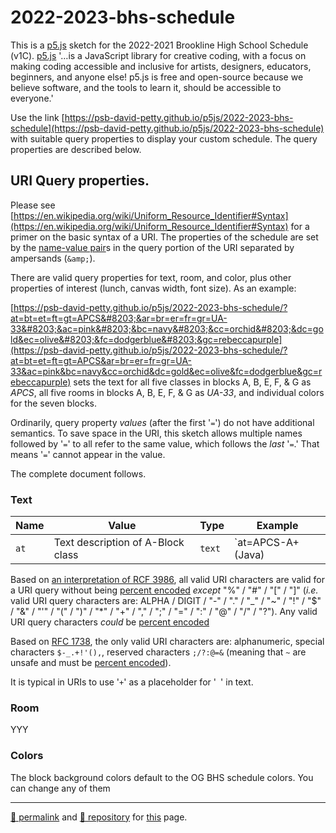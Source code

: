 # 2022-2023-bhs-schedule

This is a [p5.js](https://p5js.org/) sketch for the 2022-2021 Brookline High School Schedule (v1C). [p5.js](https://p5js.org/) '&hellip;is a JavaScript library for creative coding, with a focus on making coding accessible and inclusive for artists, designers, educators, beginners, and anyone else! p5.js is free and open-source because we believe software, and the tools to learn it, should be accessible to everyone.'

Use the link [https://psb-david-petty.github.io/p5js/2022-2023-bhs-schedule](https://psb-david-petty.github.io/p5js/2022-2023-bhs-schedule) with suitable query properties to display your custom schedule. The query properties are described below.

## URI Query properties.

Please see [https://en.wikipedia.org/wiki/Uniform_Resource_Identifier#Syntax](https://en.wikipedia.org/wiki/Uniform_Resource_Identifier#Syntax) for a primer on the basic syntax of a URI. The properties of the schedule are set by the [name-value pair](https://en.wikipedia.org/wiki/Name%E2%80%93value_pair)s in the query portion of the URI separated by ampersands (`&amp;`).

There are valid query properties for text, room, and color, plus other properties of interest (lunch, canvas width, font size). As an example:

[https://psb-david-petty.github.io/p5js/2022-2023-bhs-schedule/?at=bt=et=ft=gt=APCS&#8203;&ar=br=er=fr=gr=UA-33&#8203;&ac=pink&#8203;&bc=navy&#8203;&cc=orchid&#8203;&dc=gold&ec=olive&#8203;&fc=dodgerblue&#8203;&gc=rebeccapurple](https://psb-david-petty.github.io/p5js/2022-2023-bhs-schedule/?at=bt=et=ft=gt=APCS&ar=br=er=fr=gr=UA-33&ac=pink&bc=navy&cc=orchid&dc=gold&ec=olive&fc=dodgerblue&gc=rebeccapurple) sets the text for all five classes in blocks A, B, E, F, &amp; G as *APCS*, all five rooms in blocks A, B, E, F, &amp; G as *UA-33*, and individual colors for the seven blocks.

Ordinarily, query property *values* (after the first '`=`') do not have additional semantics. To save space in the URI, this sketch allows multiple names followed by '`=`' to all refer to the same value, which follows the *last* '`=`.' That means '`=`' cannot appear in the value.

The complete document follows.

### Text

| Name | Value | Type | Example |
| --- | --- | --- | --- |
| `at` | Text description of A-Block class | `text` | `at=APCS-A+(Java) |

Based on [an interpretation of RCF 3986](https://www.456bereastreet.com/archive/201008/what_characters_are_allowed_unencoded_in_query_strings), all valid URI characters are valid for a URI query without being [percent encoded](https://en.wikipedia.org/wiki/Percent-encoding) *except* "%" / "#" / "[" / "]" (*i.e.* valid URI query characters are: ALPHA / DIGIT / "-" / "." / "_" / "~" / "!" / "$" / "&" / "'" / "(" / ")" / "*" / "+" / "," / ";" / "=" / ":" / "@" / "/" / "?"). Any valid URI query characters *could* be [percent encoded](https://en.wikipedia.org/wiki/Percent-encoding) 

Based on [RFC 1738](https://www.rfc-editor.org/rfc/rfc1738), the only valid URI characters are: alphanumeric, special characters `$-_.+!'(),`, reserved characters `;/?:@=&` (meaning that `~` are unsafe and must be [percent encoded](https://en.wikipedia.org/wiki/Percent-encoding)).

It is typical in URIs to use '`+`' as a placeholder for '` `' in text.

### Room

YYY

### Colors

The block background colors default to the OG BHS schedule colors. You can change any of them

<hr>

[&#128279; permalink](https://psb-david-petty.github.io/p5js/2022-2023-bhs-schedule) and [&#128297; repository](https://github.com/psb-david-petty/p5js/tree/main/2022-2023-bhs-schedule) for [this](https://editor.p5js.org/psb_david_petty/sketches/iYdU0GAic) page.
